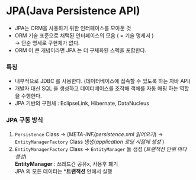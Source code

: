 # JPA(Java Persistence API)
- JPA는 ORM을 사용하기 위한 인터페이스를 모아둔 것
- ORM 기술 표준으로 채택된 인터페이스의 모음  ( = 기술 명세서 )  
  → 단순 명세로 구현체가 없다.
- ORM 이 큰 개념이라면 JPA 는 더 구체화된 스펙을 포함한다.

### 특징
- 내부적으로 JDBC 를 사용한다. (데이터베이스에 접속할 수 있도록 하는 자바 API)
- 개발자 대신 SQL 을 생성하고 데이터베이스를 조작해 객체를 자동 매핑 하는 역할을 수행한다.
- JPA 기반의 구현체 : EclipseLink, Hibernate, DataNucleus

### JPA 구동 방식

1. `Persistence` Class → (*META-INF/persistence.xml 읽어오기*) → `EntityManagerFactory` Class 생성(*application 로딩 시점에 생성* )
2. `EntityManagerFactory` Class → `EntityManager` 들 생성 (*트랜잭션 단위 마다 생성*)  
   **EntityManager** : 쓰레드간 공유x, 사용후 폐기  
   JPA 의 모든 데이터는 ***트랜잭션** 안에서 실행